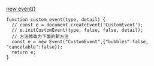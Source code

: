 
[new event()](https://developer.mozilla.org/en-US/docs/Web/API/Event/Event)
```
function custom_event(type, detail) {
  // const e = document.createEvent('CustomEvent');
  // e.initCustomEvent(type, false, false, detail);
  // 方法修改为下面的新方法
  const e = new Event("CustomEvent",{"bubbles":false, "cancelable":false});
  return e;
}

```